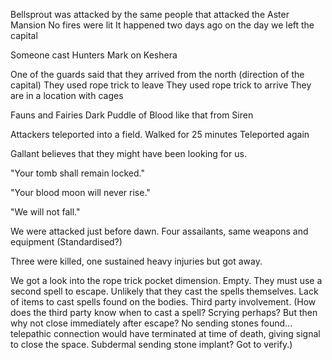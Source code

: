 Bellsprout was attacked by the same people that attacked the Aster Mansion
No fires were lit
It happened two days ago on the day we left the capital

Someone cast Hunters Mark on Keshera

One of the guards said that they arrived from the north (direction of the capital)
They used rope trick to leave
They used rope trick to arrive
They are in a location with cages

Fauns and Fairies
Dark Puddle of Blood like that from Siren

Attackers teleported into a field.
Walked for 25 minutes
Teleported again

Gallant believes that they might have been looking for us.

"Your tomb shall remain locked."

"Your blood moon will never rise."

"We will not fall."

We were attacked just before dawn.
Four assailants, same weapons and equipment (Standardised?)

Three were killed, one sustained heavy injuries but got away.

We got a look into the rope trick pocket dimension.
Empty. They must use a second spell to escape.
Unlikely that they cast the spells themselves. Lack of items to cast spells found on the bodies.
Third party involvement. (How does the third party know when to cast a spell? Scrying perhaps? But then why not close immediately after escape? No sending stones found... telepathic connection would have terminated at time of death, giving signal to close the space. Subdermal sending stone implant? Got to verify.)